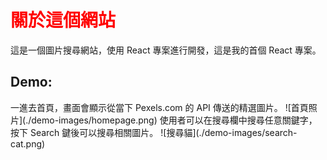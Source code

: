 <h1 style="color: red">關於這個網站</h1>

這是一個圖片搜尋網站，使用 React 專案進行開發，這是我的首個 React 專案。<br/>

<h2>Demo:</h2>
一進去首頁，畫面會顯示從當下 Pexels.com 的 API 傳送的精選圖片。
![首頁照片](./demo-images/homepage.png)
使用者可以在搜尋欄中搜尋任意關鍵字，按下 Search 鍵後可以搜尋相關圖片。
![搜尋貓](./demo-images/search-cat.png)
